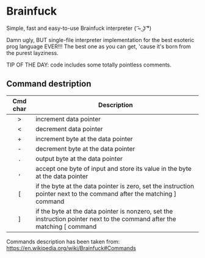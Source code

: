 # Brainfuck
Simple, fast and easy-to-use Brainfuck interpreter ( ͡~ ͜ʖ ͡°)

Damn ugly, BUT single-file interpreter implementation for the best esoteric prog language EVER!!!
The best one as you can get, 'cause it\'s born from the purest layziness.

TIP OF THE DAY\: code includes some totally pointless comments.

## Command destription

Cmd char | Description
:-:|-
\>|increment data pointer
\<|decrement data pointer
\+|increment byte at the data pointer
\-|decrement byte at the data pointer
\.|output byte at the data pointer
\,|accept one byte of input and store its value in the byte at the data pointer
\[|if the byte at the data pointer is zero, set the instruction pointer next to the command after the matching \] command
\]|if the byte at the data pointer is nonzero, set the instruction pointer next to the command after the matching \[ command

Commands description has been taken from: https://en.wikipedia.org/wiki/Brainfuck#Commands
